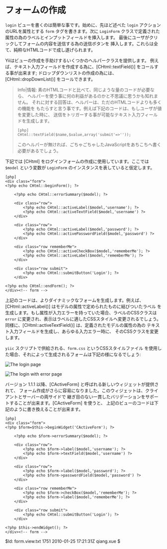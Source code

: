 フォームの作成
=============

`login` ビューを書くのは簡単な事です。始めに、先ほど述べた `login` 
アクションのURLを属性とする `form` タグを書きます。次に `LoginForm` 
クラスで定義された属性の為のラベルとインプットフィールドを挿入します。
最後にユーザがクリックしてフォームの内容を送信する為の送信ボタンを
挿入します。これらは全て、純粋なHTMLコードで成し遂げられます。

Yiiはビューの作成を手助けするいくつかのヘルパークラスを提供します。
例えば、テキスト入力フィールドを作成する為に、[CHtml::textField()] 
をコールする事が出来ます; ドロップダウンリストの作成の為には、
[CHtml::dropDownList()] をコールできます。

> Info|情報: 素のHTMLコードと比べて、同じような量のコードが必要なら、
>ヘルパーを使う事に何の利益があるのかと不思議に思うかも知れません。
>それに対する回答は、ヘルパーは、ただのHTMLコードよりも多くの機能を
>もたらすと言う事です。例えば下記のコードは、もしユーザが値を変更した時に、
>送信をトリガーする事が可能なテキスト入力フィールドを生成します。
> ~~~
> [php]
> CHtml::textField($name,$value,array('submit'=>''));
> ~~~
> このヘルパーが無ければ、ごちゃごちゃしたJavaScriptをあちこちへ書く必要があるでしょう。


下記では [CHtml] をログインフォームの作成に使用しています。ここでは
 `$model` という変数が `LoginForm` のインスタンスを表していると仮定します。

~~~
[php]
<div class="form">
<?php echo CHtml::beginForm(); ?>

	<?php echo CHtml::errorSummary($model); ?>

	<div class="row">
		<?php echo CHtml::activeLabel($model,'username'); ?>
		<?php echo CHtml::activeTextField($model,'username') ?>
	</div>

	<div class="row">
		<?php echo CHtml::activeLabel($model,'password'); ?>
		<?php echo CHtml::activePasswordField($model,'password') ?>
	</div>

	<div class="row rememberMe">
		<?php echo CHtml::activeCheckBox($model,'rememberMe'); ?>
		<?php echo CHtml::activeLabel($model,'rememberMe'); ?>
	</div>

	<div class="row submit">
		<?php echo CHtml::submitButton('Login'); ?>
	</div>

<?php echo CHtml::endForm(); ?>
</div><!-- form -->
~~~

上記のコードは、よりダイナミックなフォームを生成します。例えば、
[CHtml::activeLabel()] はモデルの属性で定められたものに結びついたラベル
を生成します。もし属性が入力エラーを持っていた場合、ラベルのCSSクラスは
 `error` に変更され、表示はラベルに適したCSSスタイルへ変更されるでしょう。
同様に、[CHtml::activeTextField()] は、定義されたモデルの属性の為の
テキスト入力フィールドを生成し、あらゆる入力エラー時に、
そのCSSクラスを変更します。

`yiic` スクリプトで供給される、`form.css` というCSSスタイルファイル
を使用した場合、それによって生成されるフォームは下記の様になるでしょう:

![The login page](login1.png)

![The login with error page](login2.png)

バージョン 1.1.1 以降、[CActiveForm] と呼ばれる新しいウィジェットが提供されて、
フォーム作成がさらに容易になりました。このウィジェットは、クライアントとサーバーの両サイドで
継ぎ目のない一貫したバリデーションをサポートすることが出来ます。[CActiveForm] を使うと、
上記のビューのコードは下記のように書き換えることが出来ます。

~~~
[php]
<div class="form">
<?php $form=$this->beginWidget('CActiveForm'); ?>

	<?php echo $form->errorSummary($model); ?>

	<div class="row">
		<?php echo $form->label($model,'username'); ?>
		<?php echo $form->textField($model,'username') ?>
	</div>

	<div class="row">
		<?php echo $form->label($model,'password'); ?>
		<?php echo $form->passwordField($model,'password') ?>
	</div>

	<div class="row rememberMe">
		<?php echo $form->checkBox($model,'rememberMe'); ?>
		<?php echo $form->label($model,'rememberMe'); ?>
	</div>

	<div class="row submit">
		<?php echo CHtml::submitButton('Login'); ?>
	</div>

<?php $this->endWidget(); ?>
</div><!-- form -->
~~~
<div class="revision">$Id: form.view.txt 1751 2010-01-25 17:21:31Z qiang.xue $</div>